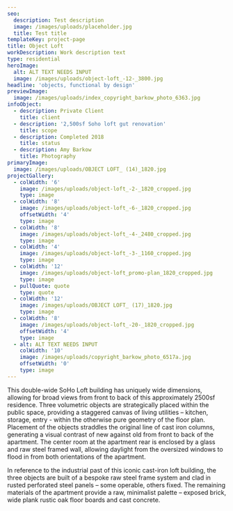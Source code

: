 ```yaml
---
seo:
  description: Test description
  image: /images/uploads/placeholder.jpg
  title: Test title
templateKey: project-page
title: Object Loft
workDescription: Work description text
type: residential
heroImage:
  alt: ALT TEXT NEEDS INPUT
  image: /images/uploads/object-loft_-12-_3800.jpg
headline: 'objects, functional by design'
previewImage:
  image: /images/uploads/index_copyright_barkow_photo_6363.jpg
infoObject:
  - description: Private Client
    title: client
  - description: '2,500sf Soho loft gut renovation'
    title: scope
  - description: Completed 2018
    title: status
  - description: Amy Barkow
    title: Photography
primaryImage:
  image: /images/uploads/OBJECT LOFT_ (14)_1820.jpg
projectGallery:
  - colWidth: '6'
    image: /images/uploads/object-loft_-2-_1820_cropped.jpg
    type: image
  - colWidth: '8'
    image: /images/uploads/object-loft_-6-_1820_cropped.jpg
    offsetWidth: '4'
    type: image
  - colWidth: '8'
    image: /images/uploads/object-loft_-4-_2480_cropped.jpg
    type: image
  - colWidth: '4'
    image: /images/uploads/object-loft_-3-_1160_cropped.jpg
    type: image
  - colWidth: '12'
    image: /images/uploads/object-loft_promo-plan_1820_cropped.jpg
    type: image
  - pullQuote: quote
    type: quote
  - colWidth: '12'
    image: /images/uploads/OBJECT LOFT_ (17)_1820.jpg
    type: image
  - colWidth: '8'
    image: /images/uploads/object-loft_-20-_1820_cropped.jpg
    offsetWidth: '4'
    type: image
  - alt: ALT TEXT NEEDS INPUT
    colWidth: '10'
    image: /images/uploads/copyright_barkow_photo_6517a.jpg
    offsetWidth: '0'
    type: image
---
```

This double-wide SoHo Loft building has uniquely wide dimensions, allowing for broad views from front to back of this approximately 2500sf residence. Three volumetric objects are strategically placed within the public space, providing a staggered canvas of living utilities – kitchen, storage, entry - within the otherwise pure geometry of the floor plan. Placement of the objects straddles the original line of cast iron columns, generating a visual contrast of new against old from front to back of the apartment. The center room at the apartment rear is enclosed by a glass and raw steel framed wall, allowing daylight from the oversized windows to flood in from both orientations of the apartment.


In reference to the industrial past of this iconic cast-iron loft building, the three objects are built of a bespoke raw steel frame system and clad in rusted perforated steel panels – some operable, others fixed. The remaining materials of the apartment provide a raw, minimalist palette – exposed brick, wide plank rustic oak floor boards and cast concrete.
